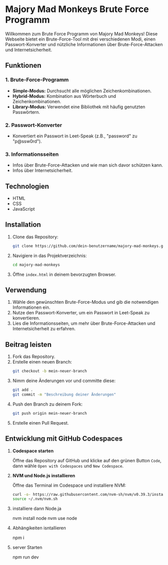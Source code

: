 # Majory Mad Monkeys Brute Force Programm

Willkommen zum Brute Force Programm von Majory Mad Monkeys! Diese Webseite bietet ein Brute-Force-Tool mit drei verschiedenen Modi, einen Passwort-Konverter und nützliche Informationen über Brute-Force-Attacken und Internetsicherheit.

## Funktionen

### 1. Brute-Force-Programm
- **Simple-Modus:** Durchsucht alle möglichen Zeichenkombinationen.
- **Hybrid-Modus:** Kombination aus Wörterbuch und Zeichenkombinationen.
- **Library-Modus:** Verwendet eine Bibliothek mit häufig genutzten Passwörtern.

### 2. Passwort-Konverter
- Konvertiert ein Passwort in Leet-Speak (z.B., "password" zu "p@ssw0rd").

### 3. Informationsseiten
- Infos über Brute-Force-Attacken und wie man sich davor schützen kann.
- Infos über Internetsicherheit.

## Technologien

- HTML
- CSS
- JavaScript

## Installation

1. Clone das Repository:
    ```bash
    git clone https://github.com/dein-benutzername/majory-mad-monkeys.git
    ```

2. Navigiere in das Projektverzeichnis:
    ```bash
    cd majory-mad-monkeys
    ```

3. Öffne `index.html` in deinem bevorzugten Browser.

## Verwendung

1. Wähle den gewünschten Brute-Force-Modus und gib die notwendigen Informationen ein.
2. Nutze den Passwort-Konverter, um ein Passwort in Leet-Speak zu konvertieren.
3. Lies die Informationsseiten, um mehr über Brute-Force-Attacken und Internetsicherheit zu erfahren.

## Beitrag leisten

1. Fork das Repository.
2. Erstelle einen neuen Branch:
    ```bash
    git checkout -b mein-neuer-branch
    ```
3. Nimm deine Änderungen vor und committe diese:
    ```bash
    git add .
    git commit -m "Beschreibung deiner Änderungen"
    ```
4. Push den Branch zu deinem Fork:
    ```bash
    git push origin mein-neuer-branch
    ```
5. Erstelle einen Pull Request.

## Entwicklung mit GitHub Codespaces

1. **Codespace starten**

   Öffne das Repository auf GitHub und klicke auf den grünen Button `Code`, dann wähle `Open with Codespaces` und `New Codespace`.

2. **NVM und Node.js installieren**

   Öffne das Terminal im Codespace und installiere NVM:
   
   ```sh
   curl -o- https://raw.githubusercontent.com/nvm-sh/nvm/v0.39.3/install.sh | bash
   source ~/.nvm/nvm.sh

   
3. installiere dann Node.ja

    nvm install node
    nvm use node

4. Abhängikeiten isntallieren

    npm i

5. server Starten

    npm run dev


